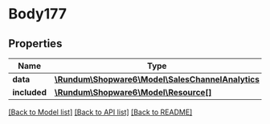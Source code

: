 # Body177

## Properties
Name | Type | Description | Notes
------------ | ------------- | ------------- | -------------
**data** | [**\Rundum\Shopware6\Model\SalesChannelAnalytics**](SalesChannelAnalytics.md) |  | [optional] 
**included** | [**\Rundum\Shopware6\Model\Resource[]**](Resource.md) |  | [optional] 

[[Back to Model list]](../../README.md#documentation-for-models) [[Back to API list]](../../README.md#documentation-for-api-endpoints) [[Back to README]](../../README.md)

